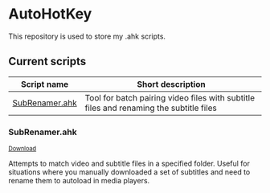 # AutoHotKey
This repository is used to store my .ahk scripts.

## Current scripts
Script name | Short description
------------ | -------------
[SubRenamer.ahk](#subrenamerahk) | Tool for batch pairing video files with subtitle files and renaming the subtitle files

### SubRenamer.ahk
<sub>[Download](SubRenamer.ahk)</sub>

Attempts to match video and subtitle files in a specified folder. Useful for situations where you manually downloaded a set of subtitles and need to rename them to autoload in media players.


